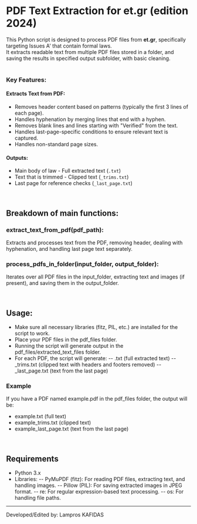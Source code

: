 # PDF Text Extraction for et.gr (edition 2024)
This Python script is designed to process PDF files from **et.gr**, specifically targeting Issues A' that contain formal laws. <br>
It extracts readable text from multiple PDF files stored in a folder, and saving the results in specified output subfolder, with basic cleaning. <br>
<br>

### Key Features:
#### Extracts Text from PDF:
- Removes header content based on patterns (typically the first 3 lines of each page).
- Handles hyphenation by merging lines that end with a hyphen.
- Removes blank lines and lines starting with "Verified" from the text.
- Handles last-page-specific conditions to ensure relevant text is captured.
- Handles non-standard page sizes.
#### Outputs:
- Main body of law - Full extracted text (`.txt`)
- Text that is trimmed - Clipped text (`_trims.txt`)
- Last page for reference checks (`_last_page.txt`)

<br>

## Breakdown of main functions:
### extract_text_from_pdf(pdf_path):
Extracts and processes text from the PDF, removing header, dealing with hyphenation, and handling last page text separately.
### process_pdfs_in_folder(input_folder, output_folder):
Iterates over all PDF files in the input_folder, extracting text and images (if present), and saving them in the output_folder.

<br>

## Usage:
- Make sure all necessary libraries (fitz, PIL, etc.) are installed for the script to work.
- Place your PDF files in the pdf_files folder.
- Running the script will generate output in the pdf_files/extracted_text_files folder.
- For each PDF, the script will generate:
-- <filename>.txt (full extracted text)
-- <filename>_trims.txt (clipped text with headers and footers removed)
-- <filename>_last_page.txt (text from the last page)
### Example
If you have a PDF named example.pdf in the pdf_files folder, the output will be:<br>
- example.txt (full text)
- example_trims.txt (clipped text)
- example_last_page.txt (text from the last page)

<br>

## Requirements
- Python 3.x
- Libraries:
-- PyMuPDF (fitz): For reading PDF files, extracting text, and handling images.
-- Pillow (PIL): For saving extracted images in JPEG format.
-- re: For regular expression-based text processing.
-- os: For handling file paths.

<hr>

Developed/Edited by: Lampros KAFIDAS

